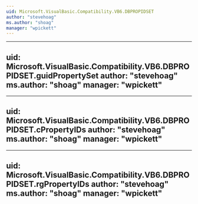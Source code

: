 ```yaml
---
uid: Microsoft.VisualBasic.Compatibility.VB6.DBPROPIDSET
author: "stevehoag"
ms.author: "shoag"
manager: "wpickett"
---
```


---
uid: Microsoft.VisualBasic.Compatibility.VB6.DBPROPIDSET.guidPropertySet
author: "stevehoag"
ms.author: "shoag"
manager: "wpickett"
---

---
uid: Microsoft.VisualBasic.Compatibility.VB6.DBPROPIDSET.cPropertyIDs
author: "stevehoag"
ms.author: "shoag"
manager: "wpickett"
---

---
uid: Microsoft.VisualBasic.Compatibility.VB6.DBPROPIDSET.rgPropertyIDs
author: "stevehoag"
ms.author: "shoag"
manager: "wpickett"
---
